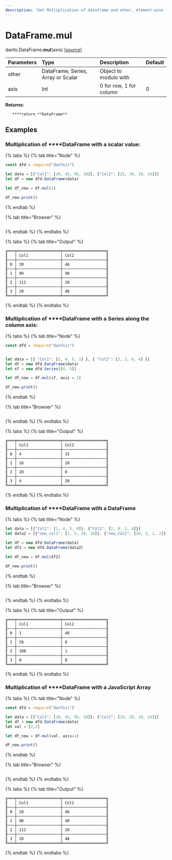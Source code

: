 ```yaml
---
description: 'Get Multiplication of dataframe and other, element-wise (binary operator mul).'
---
```


# DataFrame.mul

danfo.DataFrame.**mul**\(axis\) \[[source](https://github.com/opensource9ja/danfojs/blob/fe56860b0a303d218d60ba71dee6abf594401556/danfojs/src/core/frame.js#L383)\]

| Parameters | Type | Description | Default |
| :--- | :--- | :--- | :--- |
| other | DataFrame, Series, Array or Scalar | Object to modulo with |  |
| axis | Int | 0 for row, 1 for column | 0 |

**Returns:**

       ****return **DataFrame**

## **Examples**

### Multiplication of ****DataFrame with a scalar value:

{% tabs %}
{% tab title="Node" %}
```javascript
const dfd = require("danfojs")

let data = [{"Col1": [10, 45, 56, 10]}, {"Col2": [23, 20, 10, 24]}]
let df = new dfd.DataFrame(data)

let df_new = df.mul(2)

df_new.print()
```
{% endtab %}

{% tab title="Browser" %}
```

```
{% endtab %}
{% endtabs %}

{% tabs %}
{% tab title="Output" %}
```text
╔═══╤═══════════════════╤═══════════════════╗
║   │ Col1              │ Col2              ║
╟───┼───────────────────┼───────────────────╢
║ 0 │ 20                │ 46                ║
╟───┼───────────────────┼───────────────────╢
║ 1 │ 90                │ 40                ║
╟───┼───────────────────┼───────────────────╢
║ 2 │ 112               │ 20                ║
╟───┼───────────────────┼───────────────────╢
║ 3 │ 20                │ 48                ║
╚═══╧═══════════════════╧═══════════════════╝
```
{% endtab %}
{% endtabs %}

### Multiplication of  ****DataFrame with a Series along the column axis:

{% tabs %}
{% tab title="Node" %}
```javascript
const dfd = require("danfojs")


let data = [{ "Col1": [1, 4, 5, 1] }, { "Col2": [3, 2, 0, 4] }]
let df = new dfd.DataFrame(data)
let sf = new dfd.Series([4, 5])

let df_new = df.mul(sf, axis = 1)

df_new.print()
```
{% endtab %}

{% tab title="Browser" %}
```

```
{% endtab %}
{% endtabs %}

{% tabs %}
{% tab title="Output" %}
```text
╔═══╤═══════════════════╤═══════════════════╗
║   │ Col1              │ Col2              ║
╟───┼───────────────────┼───────────────────╢
║ 0 │ 4                 │ 15                ║
╟───┼───────────────────┼───────────────────╢
║ 1 │ 16                │ 10                ║
╟───┼───────────────────┼───────────────────╢
║ 2 │ 20                │ 0                 ║
╟───┼───────────────────┼───────────────────╢
║ 3 │ 4                 │ 20                ║
╚═══╧═══════════════════╧═══════════════════╝
```
{% endtab %}
{% endtabs %}

### Multiplication of  ****DataFrame with a DataFrame

{% tabs %}
{% tab title="Node" %}
```javascript
let data = [{"Col1": [1, 4, 5, 0]}, {"Col2": [2, 0, 1, 4]}]
let data2 = [{"new_col1": [1, 5, 20, 10]}, {"new_Col2": [20, 2, 1, 2]}]

let df = new dfd.DataFrame(data)
let df2 = new dfd.DataFrame(data2)

let df_new = df.mul(df2)

df_new.print()

```
{% endtab %}

{% tab title="Browser" %}
```

```
{% endtab %}
{% endtabs %}

{% tabs %}
{% tab title="Output" %}
```text
╔═══╤═══════════════════╤═══════════════════╗
║   │ Col1              │ Col2              ║
╟───┼───────────────────┼───────────────────╢
║ 0 │ 1                 │ 40                ║
╟───┼───────────────────┼───────────────────╢
║ 1 │ 20                │ 0                 ║
╟───┼───────────────────┼───────────────────╢
║ 2 │ 100               │ 1                 ║
╟───┼───────────────────┼───────────────────╢
║ 3 │ 0                 │ 8                 ║
╚═══╧═══════════════════╧═══════════════════╝
```
{% endtab %}
{% endtabs %}

### Multiplication of ****DataFrame with a JavaScript Array

{% tabs %}
{% tab title="Node" %}
```javascript
const dfd = require("danfojs")

let data = [{"Col1": [10, 45, 56, 10]}, {"Col2": [23, 20, 10, 24]}]
let df = new dfd.DataFrame(data)
let val = [2,2]

let df_new = df.mul(val, axis=1)

df_new.print()
```
{% endtab %}

{% tab title="Browser" %}
```

```
{% endtab %}
{% endtabs %}

{% tabs %}
{% tab title="Output" %}
```text
╔═══╤═══════════════════╤═══════════════════╗
║   │ Col1              │ Col2              ║
╟───┼───────────────────┼───────────────────╢
║ 0 │ 20                │ 46                ║
╟───┼───────────────────┼───────────────────╢
║ 1 │ 90                │ 40                ║
╟───┼───────────────────┼───────────────────╢
║ 2 │ 112               │ 20                ║
╟───┼───────────────────┼───────────────────╢
║ 3 │ 20                │ 48                ║
╚═══╧═══════════════════╧═══════════════════╝
```
{% endtab %}
{% endtabs %}



